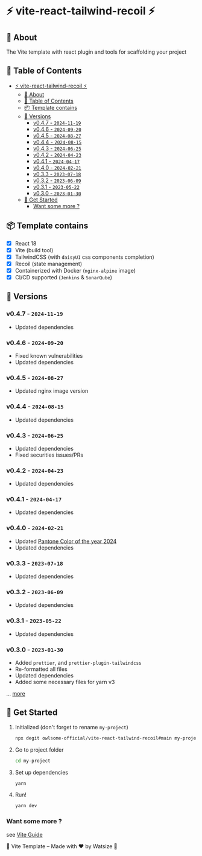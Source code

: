 # ⚡ vite-react-tailwind-recoil ⚡

## 📘 About

The Vite template with react plugin and tools for scaffolding your project

## 📝 Table of Contents

- [⚡ vite-react-tailwind-recoil ⚡](#-vite-react-tailwind-recoil-)
  - [📘 About](#-about)
  - [📝 Table of Contents](#-table-of-contents)
  - [📦 Template contains](#-template-contains)
  - [📝 Versions](#-versions)
    - [v0.4.7 - `2024-11-19`](#v047---2024-11-19)
    - [v0.4.6 - `2024-09-20`](#v046---2024-09-20)
    - [v0.4.5 - `2024-08-27`](#v045---2024-08-27)
    - [v0.4.4 - `2024-08-15`](#v044---2024-08-15)
    - [v0.4.3 - `2024-06-25`](#v043---2024-06-25)
    - [v0.4.2 - `2024-04-23`](#v042---2024-04-23)
    - [v0.4.1 - `2024-04-17`](#v041---2024-04-17)
    - [v0.4.0 - `2024-02-21`](#v040---2024-02-21)
    - [v0.3.3 - `2023-07-18`](#v033---2023-07-18)
    - [v0.3.2 - `2023-06-09`](#v032---2023-06-09)
    - [v0.3.1 - `2023-05-22`](#v031---2023-05-22)
    - [v0.3.0 - `2023-01-30`](#v030---2023-01-30)
  - [📌 Get Started](#-get-started)
    - [Want some more ?](#want-some-more-)

## 📦 Template contains

- [x] React 18
- [x] Vite (build tool)
- [x] TailwindCSS (with `daisyUI` css components completion)
- [x] Recoil (state management)
- [x] Containerized with Docker (`nginx-alpine` image)
- [x] CI/CD supported (`Jenkins` & `SonarQube`)

## 📝 Versions

### v0.4.7 - `2024-11-19`

- Updated dependencies

### v0.4.6 - `2024-09-20`

- Fixed known vulnerabilities
- Updated dependencies

### v0.4.5 - `2024-08-27`

- Updated nginx image version

### v0.4.4 - `2024-08-15`

- Updated dependencies

### v0.4.3 - `2024-06-25`

- Updated dependencies
- Fixed securities issues/PRs

### v0.4.2 - `2024-04-23`

- Updated dependencies

### v0.4.1 - `2024-04-17`

- Updated dependencies

### v0.4.0 - `2024-02-21`

- Updated [Pantone Color of the year 2024](https://www.pantone.com/color-of-the-year/2024)
- Updated dependencies

### v0.3.3 - `2023-07-18`

- Updated dependencies

### v0.3.2 - `2023-06-09`

- Updated dependencies

### v0.3.1 - `2023-05-22`

- Updated dependencies

### v0.3.0 - `2023-01-30`

- Added `prettier`, and `prettier-plugin-tailwindcss`
- Re-formatted all files
- Updated dependencies
- Added some necessary files for yarn v3

... [more](./CHANGELOG.md)

## 📌 Get Started

1. Initialized (don't forget to rename `my-project`)

    ```bash
    npx degit owlsome-official/vite-react-tailwind-recoil#main my-project
    ```

2. Go to project folder

    ```bash
    cd my-project
    ```

3. Set up dependencies

    ```bash
    yarn
    ```

4. Run!

    ```bash
    yarn dev
    ```

### Want some more ?

see [Vite Guide](https://vitejs.dev/guide/)

🌈 Vite Template – Made with ❤️ by Watsize 🌈
